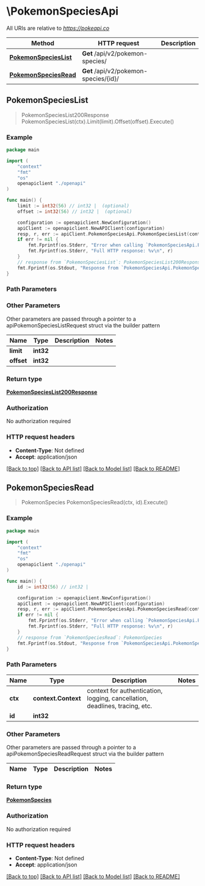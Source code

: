 # \PokemonSpeciesApi

All URIs are relative to *https://pokeapi.co*

Method | HTTP request | Description
------------- | ------------- | -------------
[**PokemonSpeciesList**](PokemonSpeciesApi.md#PokemonSpeciesList) | **Get** /api/v2/pokemon-species/ | 
[**PokemonSpeciesRead**](PokemonSpeciesApi.md#PokemonSpeciesRead) | **Get** /api/v2/pokemon-species/{id}/ | 



## PokemonSpeciesList

> PokemonSpeciesList200Response PokemonSpeciesList(ctx).Limit(limit).Offset(offset).Execute()



### Example

```go
package main

import (
    "context"
    "fmt"
    "os"
    openapiclient "./openapi"
)

func main() {
    limit := int32(56) // int32 |  (optional)
    offset := int32(56) // int32 |  (optional)

    configuration := openapiclient.NewConfiguration()
    apiClient := openapiclient.NewAPIClient(configuration)
    resp, r, err := apiClient.PokemonSpeciesApi.PokemonSpeciesList(context.Background()).Limit(limit).Offset(offset).Execute()
    if err != nil {
        fmt.Fprintf(os.Stderr, "Error when calling `PokemonSpeciesApi.PokemonSpeciesList``: %v\n", err)
        fmt.Fprintf(os.Stderr, "Full HTTP response: %v\n", r)
    }
    // response from `PokemonSpeciesList`: PokemonSpeciesList200Response
    fmt.Fprintf(os.Stdout, "Response from `PokemonSpeciesApi.PokemonSpeciesList`: %v\n", resp)
}
```

### Path Parameters



### Other Parameters

Other parameters are passed through a pointer to a apiPokemonSpeciesListRequest struct via the builder pattern


Name | Type | Description  | Notes
------------- | ------------- | ------------- | -------------
 **limit** | **int32** |  | 
 **offset** | **int32** |  | 

### Return type

[**PokemonSpeciesList200Response**](PokemonSpeciesList200Response.md)

### Authorization

No authorization required

### HTTP request headers

- **Content-Type**: Not defined
- **Accept**: application/json

[[Back to top]](#) [[Back to API list]](../README.md#documentation-for-api-endpoints)
[[Back to Model list]](../README.md#documentation-for-models)
[[Back to README]](../README.md)


## PokemonSpeciesRead

> PokemonSpecies PokemonSpeciesRead(ctx, id).Execute()



### Example

```go
package main

import (
    "context"
    "fmt"
    "os"
    openapiclient "./openapi"
)

func main() {
    id := int32(56) // int32 | 

    configuration := openapiclient.NewConfiguration()
    apiClient := openapiclient.NewAPIClient(configuration)
    resp, r, err := apiClient.PokemonSpeciesApi.PokemonSpeciesRead(context.Background(), id).Execute()
    if err != nil {
        fmt.Fprintf(os.Stderr, "Error when calling `PokemonSpeciesApi.PokemonSpeciesRead``: %v\n", err)
        fmt.Fprintf(os.Stderr, "Full HTTP response: %v\n", r)
    }
    // response from `PokemonSpeciesRead`: PokemonSpecies
    fmt.Fprintf(os.Stdout, "Response from `PokemonSpeciesApi.PokemonSpeciesRead`: %v\n", resp)
}
```

### Path Parameters


Name | Type | Description  | Notes
------------- | ------------- | ------------- | -------------
**ctx** | **context.Context** | context for authentication, logging, cancellation, deadlines, tracing, etc.
**id** | **int32** |  | 

### Other Parameters

Other parameters are passed through a pointer to a apiPokemonSpeciesReadRequest struct via the builder pattern


Name | Type | Description  | Notes
------------- | ------------- | ------------- | -------------


### Return type

[**PokemonSpecies**](PokemonSpecies.md)

### Authorization

No authorization required

### HTTP request headers

- **Content-Type**: Not defined
- **Accept**: application/json

[[Back to top]](#) [[Back to API list]](../README.md#documentation-for-api-endpoints)
[[Back to Model list]](../README.md#documentation-for-models)
[[Back to README]](../README.md)

